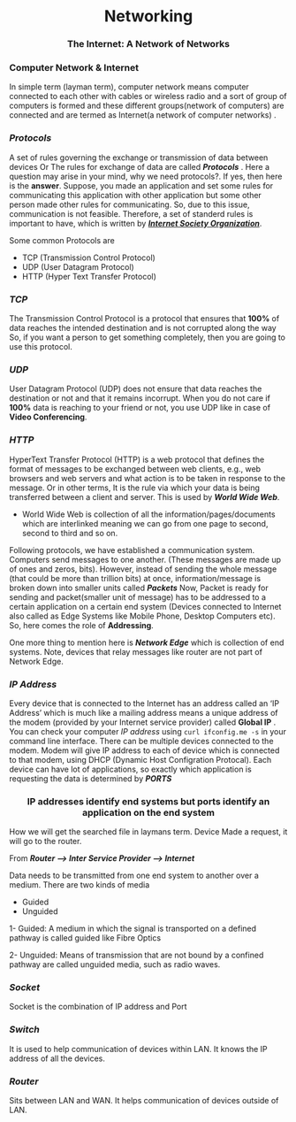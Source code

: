 <h1 align="center"> Networking </h1>

<h3 align="center"> The Internet: A Network of Networks </h3>

### Computer Network & Internet
In simple term (layman term), computer network means computer connected to each other with cables or wireless radio and a sort of group of computers is formed and 
these different groups(network of computers) are connected and are termed as Internet(a network of computer networks) .


### ***Protocols***
A set of rules governing the exchange or transmission of data between devices Or
The rules for exchange of data are called ***Protocols*** . 
Here a question may arise in your mind, why we need protocols?. If yes, then here is the **answer**. 
Suppose, you made an application and set some rules for communicating this application with other application but some other person made other rules for communicating.
So, due to this issue, communication is not feasible. Therefore, a set of standerd rules is important to have, which is written by 
[***Internet Society Organization***](https://www.internetsociety.org/learning/?gclid=CjwKCAiA55mPBhBOEiwANmzoQollWESh4rtBH7KNA-VvlJ5_f0RZ4ukLkznK23Y2R-RWM4DOYvlT8BoCj10QAvD_BwE).

Some common Protocols are 
 - TCP (Transmission Control Protocol)
 - UDP (User Datagram Protocol)
 - HTTP (Hyper Text Transfer Protocol)
 
 ### ***TCP***
 The Transmission Control Protocol is a protocol that ensures that **100%** of data reaches the intended destination and
is not corrupted along the way
So, if you want a person to get something completely, then you are going to use this protocol.
 
 ### ***UDP*** 
 User Datagram Protocol (UDP) does not ensure that data reaches the destination or not and that it remains incorrupt.
 When you do not care if **100%** data is reaching to your friend or not, you use UDP like in case of **Video Conferencing**.
 
 ### ***HTTP***
HyperText Transfer Protocol (HTTP) is a web protocol that defines the
format of messages to be exchanged between web clients, e.g., web browsers
and web servers and what action is to be taken in response to the message. Or in other terms,
It is the rule via which your data is being transferred between a client and server.
This is used by ***World Wide Web***.
  - World Wide Web is collection of all the information/pages/documents which are interlinked meaning 
    we can go from one page to second, second to third and so on.
 
 Following protocols, we have established a communication system. Computers send messages to one another. (These messages are made up of ones and zeros, bits). However, instead of sending the whole message (that could be more than trillion bits) at once, information/message is broken down into smaller units called ***Packets***
 Now, Packet is ready for sending and packet(smaller unit of message) has to be addressed to a certain application on a certain end system (Devices connected to Internet also called as Edge Systems like Mobile Phone, Desktop Computers etc). So, here comes the role of **Addressing**. 
 
 One more thing to mention here is ***Network Edge*** which is collection of end systems. Note, devices that relay messages like router are not part of Network Edge.
 
 ### ***IP Address***
 Every device that is connected to the Internet has an address called an ‘IP
Address’ which is much like a mailing address means a 
unique address of the modem (provided by your Internet service provider) called **Global IP** .
You can check your computer *IP address* using ``` curl ifconfig.me -s ``` in your command line interface. 
There can be multiple devices connected to the modem. Modem will give IP address to each of device which is connected to that modem,
using DHCP (Dynamic Host Configration Protocal). Each device can have lot of applications, so exactly which application is requesting the data is determined by ***PORTS***
<h3 align="center"> IP addresses identify end systems but ports identify an application on the end system </h3>
 
 How we will get the searched file in laymans term. 
 Device Made a request, it will go to the router.
 
 From ***Router --> Inter Service Provider --> Internet***
 
Data needs to be transmitted from one end system to another over a medium. 
There are two kinds of media
 - Guided
 - Unguided
 
1- Guided: A medium in which the signal is transported on a
defined pathway is called guided like Fibre Optics

2- Unguided: Means of transmission that are not bound by a confined pathway are called
unguided media, such as radio waves.

### ***Socket***
Socket is the combination of IP address and Port

### ***Switch***
It is used to help communication of devices within LAN. It knows the IP address of all the devices. 

### ***Router***
Sits between LAN and WAN. It helps communication of devices outside of LAN.
